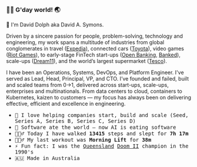 ### 👋🏼 G'day world! 🌏

👤 I'm David Dolph aka David A. Symons.

Driven by a sincere passion for people, problem-solving, technology and engineering, my work spans a multitude of industries from global conglomerates in travel ([Expedia](https://expediagroup.com/)), connected cars ([Toyota](https://www.toyota.com/)), video games ([Riot Games](https://www.riotgames.com/)), to early-stage FinTech start-ups ([Open Banking](https://www.openbanking.org.uk/), [Banked](https://banked.com/)), scale-ups ([Dream11](https://www.dream11.com/)), and the world’s largest supermarket ([Tesco](https://www.tesco.com/)).

I have been an Operations, Systems, DevOps, and Platform Engineer. I've served as Lead, Head, Principal, VP, and CTO. I’ve founded and failed, built and scaled teams from 0→1, delivered across start-ups, scale-ups, enterprises and multinationals. From data centers to cloud, containers to Kubernetes, kaizen to customers — my focus has always been on delivering effective, efficient and excellence in engineering.

<p>

- <samp> 🚀 I love helping companies start, build and scale (Seed, Series A, Series B, Series C, Series D) </samp><br>
- <samp> 🤖 Software ate the world — now AI is eating software </samp><br>
- <samp> 🚶🏼‍♂️ Today I have walked **13415** steps and slept for **7h 17m** </samp><br>
- <samp> 🏋🏼‍♂️ My last workout was **Morning Lift** for **38m** </samp><br>
- <samp> ⚡ Fun fact: I was the [Queensland](https://en.wikipedia.org/wiki/Queensland) [Doom II](https://en.wikipedia.org/wiki/Doom_II) champion in the 1990's
- <samp> 🇦🇺 Made in Australia </samp><br>
